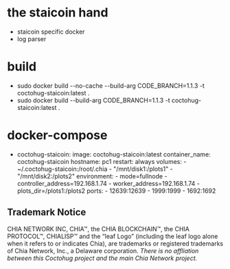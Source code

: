 # the staicoin hand
- staicoin specific docker
- log parser

# build
- sudo docker build --no-cache --build-arg CODE_BRANCH=1.1.3 -t coctohug-staicoin:latest .
- sudo docker build --build-arg CODE_BRANCH=1.1.3 -t coctohug-staicoin:latest .

# docker-compose
- coctohug-staicoin: 
        image: coctohug-staicoin:latest 
        container_name: coctohug-staicoin
        hostname: pc1 
        restart: always 
        volumes: 
            - ~/.coctohug-staicoin:/root/.chia 
            - "/mnt/disk1:/plots1" 
            - "/mnt/disk2:/plots2" 
        environment: 
            - mode=fullnode 
            - controller_address=192.168.1.74 
            - worker_address=192.168.1.74
            - plots_dir=/plots1:/plots2 
        ports: 
            - 12639:12639 
            - 1999:1999 
            - 1692:1692

## Trademark Notice
CHIA NETWORK INC, CHIA™, the CHIA BLOCKCHAIN™, the CHIA PROTOCOL™, CHIALISP™ and the “leaf Logo” (including the leaf logo alone when it refers to or indicates Chia), are trademarks or registered trademarks of Chia Network, Inc., a Delaware corporation. *There is no affliation between this Coctohug project and the main Chia Network project.*
 
 
 
